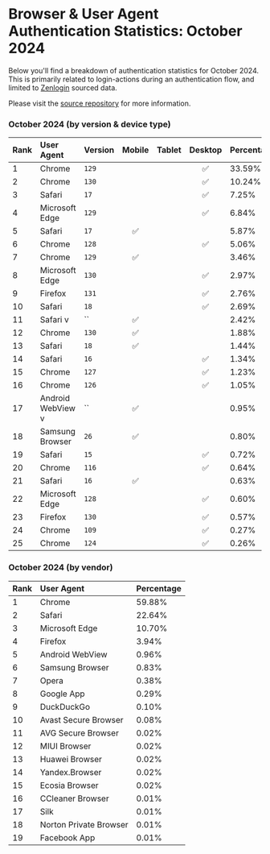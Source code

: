 # Browser & User Agent Authentication Statistics: October 2024

Below you'll find a breakdown of authentication statistics for
October 2024. This is primarily related to login-actions during an
authentication flow, and limited to <a href="https://zenlogin.co"/>Zenlogin</a>
sourced data.

Please visit the
<a href="https://github.com/zenlogin/browser-user-agent-authentication-statistics">source repository</a>
for more information.

### October 2024 (by version & device type)
| Rank | User Agent | Version | Mobile | Tablet | Desktop | Percentage |
| :--- | :--- | :--- | :---: | :---: | :---: | :--- |
| 1 | Chrome | `129` | | | ✅ | 33.59% |
| 2 | Chrome | `130` | | | ✅ | 10.24% |
| 3 | Safari | `17` | | | ✅ | 7.25% |
| 4 | Microsoft Edge | `129` | | | ✅ | 6.84% |
| 5 | Safari | `17` | ✅ | | | 5.87% |
| 6 | Chrome | `128` | | | ✅ | 5.06% |
| 7 | Chrome | `129` | ✅ | | | 3.46% |
| 8 | Microsoft Edge | `130` | | | ✅ | 2.97% |
| 9 | Firefox | `131` | | | ✅ | 2.76% |
| 10 | Safari | `18` | | | ✅ | 2.69% |
| 11 | Safari v | `` | ✅ | | | 2.42% |
| 12 | Chrome | `130` | ✅ | | | 1.88% |
| 13 | Safari | `18` | ✅ | | | 1.44% |
| 14 | Safari | `16` | | | ✅ | 1.34% |
| 15 | Chrome | `127` | | | ✅ | 1.23% |
| 16 | Chrome | `126` | | | ✅ | 1.05% |
| 17 | Android WebView v | `` | ✅ | | | 0.95% |
| 18 | Samsung Browser | `26` | ✅ | | | 0.80% |
| 19 | Safari | `15` | | | ✅ | 0.72% |
| 20 | Chrome | `116` | | | ✅ | 0.64% |
| 21 | Safari | `16` | ✅ | | | 0.63% |
| 22 | Microsoft Edge | `128` | | | ✅ | 0.60% |
| 23 | Firefox | `130` | | | ✅ | 0.57% |
| 24 | Chrome | `109` | | | ✅ | 0.27% |
| 25 | Chrome | `124` | | | ✅ | 0.26% |

### October 2024 (by vendor)
| Rank | User Agent | Percentage |
| :--- | :--- | :--- |
| 1 | Chrome | 59.88% |
| 2 | Safari | 22.64% |
| 3 | Microsoft Edge | 10.70% |
| 4 | Firefox | 3.94% |
| 5 | Android WebView | 0.96% |
| 6 | Samsung Browser | 0.83% |
| 7 | Opera | 0.38% |
| 8 | Google App | 0.29% |
| 9 | DuckDuckGo | 0.10% |
| 10 | Avast Secure Browser | 0.08% |
| 11 | AVG Secure Browser | 0.02% |
| 12 | MIUI Browser | 0.02% |
| 13 | Huawei Browser | 0.02% |
| 14 | Yandex.Browser | 0.02% |
| 15 | Ecosia Browser | 0.02% |
| 16 | CCleaner Browser | 0.01% |
| 17 | Silk | 0.01% |
| 18 | Norton Private Browser | 0.01% |
| 19 | Facebook App | 0.01% |
